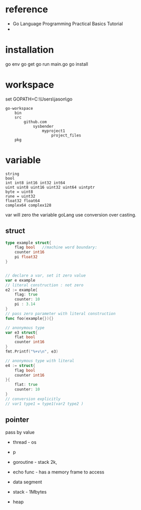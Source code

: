 
# reference
 

*   Go Language Programming Practical Basics Tutorial 
* 

# installation

go env
go get
go run main.go
go install

# workspace


set GOPATH=C:\Users\jason\go

```
go-workspace
	bin
	src
		github.com
			sysbender
				myproject1
					project_files
	pkg
```

# variable

```
string
bool
int int8 int16 int32 int64
uint uint8 uint16 uint32 uint64 uintptr
byte = uint8
rune = uint32
float32 float64
complex64 complex128
```
var will zero the variable
goLang use conversion over casting.
## struct
```go
type example struct{
	flag bool   //machine word boundary:
	counter int16
	pi float32
}


// declare a var, set it zero value
var e example
// literal construction : not zero
e2 := example{
	flag: true
	counter: 10
	pi : 3.14
}
// pass zero parameter with literal construction
func foo(example{}){}

// anonymous type
var e3 struct{
	flat bool
	counter int16
}
fmt.Printf("%+v\n", e3)

// anonymous type with literal 
e4 := struct{
	flag bool
	counter int16
}{
	flat: true
	counter: 10
}
// conversion explicitly
// var1 type1 = type1(var2 type2 )

```

## pointer
pass by value
* thread - os
* p
* goroutine - stack 2k, 
* echo func - has a memory frame to access


* data segment
* stack - 1Mbytes
* heap


<!--stackedit_data:
eyJoaXN0b3J5IjpbLTM3NjMwMTQ1MCwtNTgwODM4MzYxLDk0MD
Q1OTY0NSwxMTcwMjg1MTIsLTg2NzI3MzU2OSwxMjI4MzgzOTAx
LDEzNzg5NzM5OTIsLTQ5MTc0NzQzNSwxMTQzNjM2NDE3LC04Nj
IwNDgxMzEsMTc4ODYzNTgyMiwtMTUxNjQ3NDMzNCw3MzczNDg5
MDcsLTg5MzI5ODg5Miw4MjgzODAxMjRdfQ==
-->